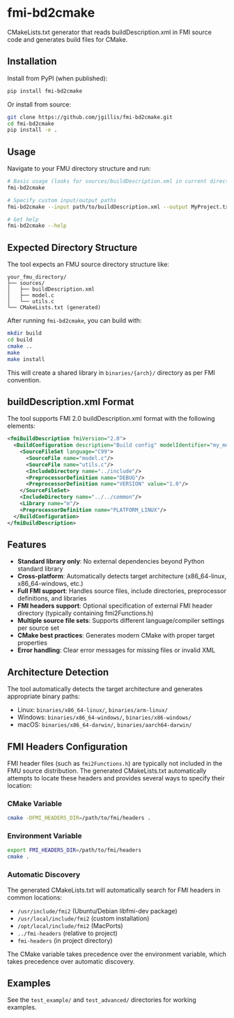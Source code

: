 # fmi-bd2cmake

CMakeLists.txt generator that reads buildDescription.xml in FMI source code and generates build files for CMake.

## Installation

Install from PyPI (when published):
```bash
pip install fmi-bd2cmake
```

Or install from source:
```bash
git clone https://github.com/jgillis/fmi-bd2cmake.git
cd fmi-bd2cmake
pip install -e .
```

## Usage

Navigate to your FMU directory structure and run:

```bash
# Basic usage (looks for sources/buildDescription.xml in current directory)
fmi-bd2cmake

# Specify custom input/output paths
fmi-bd2cmake --input path/to/buildDescription.xml --output MyProject.txt

# Get help
fmi-bd2cmake --help
```

## Expected Directory Structure

The tool expects an FMU source directory structure like:

```
your_fmu_directory/
├── sources/
│   ├── buildDescription.xml
│   ├── model.c
│   └── utils.c
└── CMakeLists.txt (generated)
```

After running `fmi-bd2cmake`, you can build with:

```bash
mkdir build
cd build
cmake ..
make
make install
```

This will create a shared library in `binaries/{arch}/` directory as per FMI convention.

## buildDescription.xml Format

The tool supports FMI 2.0 buildDescription.xml format with the following elements:

```xml
<fmiBuildDescription fmiVersion="2.0">
  <BuildConfiguration description="Build config" modelIdentifier="my_model">
    <SourceFileSet language="C99">
      <SourceFile name="model.c"/>
      <SourceFile name="utils.c"/>
      <IncludeDirectory name="../include"/>
      <PreprocessorDefinition name="DEBUG"/>
      <PreprocessorDefinition name="VERSION" value="1.0"/>
    </SourceFileSet>
    <IncludeDirectory name="../../common"/>
    <Library name="m"/>
    <PreprocessorDefinition name="PLATFORM_LINUX"/>
  </BuildConfiguration>
</fmiBuildDescription>
```

## Features

- **Standard library only**: No external dependencies beyond Python standard library
- **Cross-platform**: Automatically detects target architecture (x86_64-linux, x86_64-windows, etc.)
- **Full FMI support**: Handles source files, include directories, preprocessor definitions, and libraries
- **FMI headers support**: Optional specification of external FMI header directory (typically containing fmi2Functions.h)
- **Multiple source file sets**: Supports different language/compiler settings per source set
- **CMake best practices**: Generates modern CMake with proper target properties
- **Error handling**: Clear error messages for missing files or invalid XML

## Architecture Detection

The tool automatically detects the target architecture and generates appropriate binary paths:

- Linux: `binaries/x86_64-linux/`, `binaries/arm-linux/`
- Windows: `binaries/x86_64-windows/`, `binaries/x86-windows/`
- macOS: `binaries/x86_64-darwin/`, `binaries/aarch64-darwin/`

## FMI Headers Configuration

FMI header files (such as `fmi2Functions.h`) are typically not included in the FMU source distribution. The generated CMakeLists.txt automatically attempts to locate these headers and provides several ways to specify their location:

### CMake Variable
```bash
cmake -DFMI_HEADERS_DIR=/path/to/fmi/headers .
```

### Environment Variable
```bash
export FMI_HEADERS_DIR=/path/to/fmi/headers
cmake .
```

### Automatic Discovery
The generated CMakeLists.txt will automatically search for FMI headers in common locations:
- `/usr/include/fmi2` (Ubuntu/Debian libfmi-dev package)
- `/usr/local/include/fmi2` (custom installation)
- `/opt/local/include/fmi2` (MacPorts)
- `../fmi-headers` (relative to project)
- `fmi-headers` (in project directory)

The CMake variable takes precedence over the environment variable, which takes precedence over automatic discovery.

## Examples

See the `test_example/` and `test_advanced/` directories for working examples.
